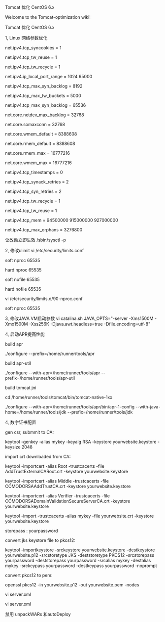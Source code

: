 Tomcat 优化  CentOS 6.x

Welcome to the Tomcat-optimization wiki!

Tomcat 优化 CentOS 6.x

1, Linux 网络参数优化

net.ipv4.tcp_syncookies = 1

net.ipv4.tcp_tw_reuse = 1

net.ipv4.tcp_tw_recycle = 1

net.ipv4.ip_local_port_range = 1024 65000

net.ipv4.tcp_max_syn_backlog = 8192

net.ipv4.tcp_max_tw_buckets = 5000

net.ipv4.tcp_max_syn_backlog = 65536

net.core.netdev_max_backlog = 32768

net.core.somaxconn = 32768

net.core.wmem_default = 8388608

net.core.rmem_default = 8388608

net.core.rmem_max = 16777216

net.core.wmem_max = 16777216

net.ipv4.tcp_timestamps = 0

net.ipv4.tcp_synack_retries = 2

net.ipv4.tcp_syn_retries = 2

net.ipv4.tcp_tw_recycle = 1

net.ipv4.tcp_tw_reuse = 1

net.ipv4.tcp_mem = 94500000 915000000 927000000

net.ipv4.tcp_max_orphans = 3276800

让改动立即生效 /sbin/sysctl -p

2, 修改ulimit vi /etc/security/limits.conf

soft nproc 65535

hard nproc 65535

soft nofile 65535

hard nofile 65535

vi /etc/security/limits.d/90-nproc.conf

soft nproc 65535

3, 修改JAVA VM启动参数 vi catalina.sh JAVA_OPTS="-server -Xms1500M -Xmx1500M -Xss256K -Djava.awt.headless=true -Dfile.encoding=utf-8"

4, 启动APR提高性能

build apr

./configure --prefix=/home/runner/tools/apr

build apr-util

./configure --with-apr=/home/runner/tools/apr --prefix=/home/runner/tools/apr-util

build tomcat jni

cd /home/runner/tools/tomcat/bin/tomcat-native-1xx

./configure --with-apr=/home/runner/tools/apr/bin/apr-1-config --with-java-home=/home/runner/tools/jdk --prefix=/home/runner/tools/jdk

4, 数字证书配置

gen csr, submmit to CA:

keytool -genkey -alias mykey -keyalg RSA -keystore yourwebsite.keystore -keysize 2048

import crt downloaded from CA:

keytool -importcert -alias Root -trustcacerts -file AddTrustExternalCARoot.crt -keystore yourwebsite.keystore

keytool -importcert -alias Middle -trustcacerts -file COMODORSAAddTrustCA.crt -keystore yourwebsite.keystore

keytool -importcert -alias Verifier -trustcacerts -file COMODORSADomainValidationSecureServerCA.crt -keystore yourwebsite.keystore

keytool -import -trustcacerts -alias mykey -file yourwebsite.crt -keystore yourwebsite.keystore

storepass : yourpassword

convert jks keystore file to pkcs12:

keytool -importkeystore -srckeystore yourwebsite.keystore -destkeystore yourwebsite.p12 -srcstoretype JKS -deststoretype PKCS12 -srcstorepass yourpassword -deststorepass yourpassword -srcalias mykey -destalias mykey -srckeypass yourpassword -destkeypass yourpassword -noprompt

convert pkcs12 to pem:

openssl pkcs12 -in yourwebsite.p12 -out yourwebsite.pem -nodes

vi server.xml

<Connector port="8443" 
           protocol="org.apache.coyote.http11.Http11AprProtocol"
           maxThreads="2048" 
           maxHttpHeaderSize="8192"
           URIEncoding="UTF-8"
           connectionTimeout="20000"
           minSpareThreads="20"
           acceptCount="1000"
           enableLookups="false"
           useBodyEncodingForURI="true"
           SSLCertificateKeyFile="/websecure/yourwebsite.pem"
           SSLPassword="yourpassword"
           SSLVerifyClient="false"
           SSLProtocol="TLSv1"
           SSLCertificateFile="/websecure/yourwebsite.crt" 
           SSLEnabled="true" 
           scheme="https" 
           secure="true"                
/>

vi server.xml

禁用 unpackWARs 和autoDeploy
